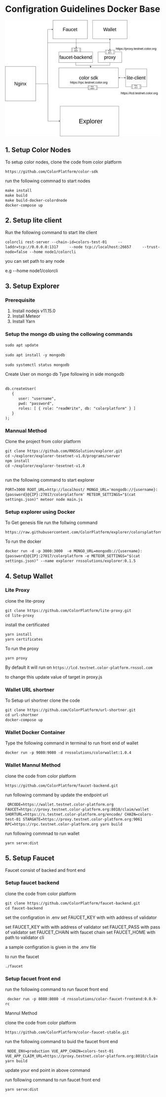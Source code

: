 # Configration Guidelines Docker Base




![Color Architecure](colorArchitecure.jpg)





## 1. Setup Color Nodes

To setup color nodes, clone the code from color platform
```
https://github.com/ColorPlatform/color-sdk

```
run the following commnad to start nodes 
```
make install
make build
make build-docker-colordnode
docker-compose up
```


## 2. Setup lite client

Run the following command to start lite client 
```
colorcli rest-server --chain-id=colors-test-01     --laddr=tcp://0.0.0.0:1317     --node tcp://localhost:26657     --trust-node=false --home node1/colorcli

```
you can set path to any node 

e.g --home node1/colorcli



## 3. Setup Explorer

### Prerequisite
1. Install nodejs v11.15.0
2. Install Meteor 
3. Install Yarn


### Setup the mongo db using the collowing commands

```
sudo apt update

sudo apt install -y mongodb

sudo systemctl status mongodb
```
Create User on mongo db
Type following in side mongodb
```

db.createUser(
   {
      user: "username",
      pwd: "password",
      roles: [ { role: "readWrite", db: "colorplatform" } ]
   }
);
```

### Mannual Method

Clone the project from color platform

```
git clone https://github.com/RNSSolution/explorer.git
cd ~/explorer/explorer-tesetnet-v1.0/programs/server
npm install
cd ~/explorer/explorer-tesetnet-v1.0


```

run the following command to start explorer
```
PORT=3000 ROOT_URL=http://localhost/ MONGO_URL='mongodb://{username}:{password}@{IP}:27017/colorplatform' METEOR_SETTINGS="$(cat settings.json)" meteor node main.js
```



### Setup explorer using Docker

To Get genesis file run the follwing command
```
https://raw.githubusercontent.com/ColorPlatform/explorer/colorsplatform/development/settings.json
```
To run the docker 
```
docker run -d -p 3000:3000  -e MONGO_URL=mongodb://{username}:{password}@{IP}:27017/colorplatform -e METEOR_SETTINGS="$(cat settings.json)" --name explorer rnssolutions/explorer:0.1.5
```



## 4. Setup Wallet

### Lite Proxy

clone the lite-proxy

```
git clone https://github.com/ColorPlatform/lite-proxy.git
cd lite-proxy
```
install the certificated 
```
yarn install
yarn certificates
```
To run the proxy

```
yarn proxy
```

By default it will run on ```https://lcd.testnet.color-platform.rnssol.com```

to change this update value of target in proxy.js


### Wallet URL shortner

To Setup url shortner clone the code

```
git clone https://github.com/ColorPlatform/url-shortner.git
cd url-shortner
docker-compose up
```

### Wallet Docker Container

Type the following command in terminal to run front end of wallet

```
docker run -p 9080:9080 -d rnssolutions/colorwallet:1.0.4

```

### Wallet Mannul Method

clone the code from color platform 
```
https://github.com/ColorPlatform/faucet-backend.git
```

run following command by update the endpoint url 

```
 QRCODE=https://wallet.testnet.color-platform.org FAUCET=https://proxy.testnet.color-platform.org:8010/claim/wallet SHORTURL=https://s.testnet.color-platform.org/encode/ CHAIN=colors-test-01 STARGATE=https://proxy.testnet.color-platform.org:9061 RPC=https://rpc.testnet.color-platform.org yarn build
```

run following commnad to run wallet

```
yarn serve:dist
```


## 5. Setup Faucet

Faucet consist of backed and front end 

### Setup faucet backend


clone the code from color platform


```
git clone https://github.com/ColorPlatform/faucet-backend.git
cd faucet-backend
```

set the configration in .env
set FAUCET_KEY with with address of validator 

set FAUCET_KEY with with address of validator 
set FAUCET_PASS with pass of validator
set FAUCET_CHAIN with faucet chain
set FAUCET_HOME with path to validator cli


a sample configration  is given in the .env file

to run the faucet 
```
./faucet
```

### Setup facuet front end 


run the following command to run faucet front end 

```
 docker run -p 8080:8080 -d rnssolutions/color-faucet-frontend:0.0.9-rc
```

Mannul Method 

clone the code from color platform
```
https://github.com/ColorPlatform/color-faucet-stable.git
```

run the following command to buid the faucet front end
```
 NODE_ENV=production VUE_APP_CHAIN=colors-test-01 VUE_APP_CLAIM_URL=https://proxy.testnet.color-platform.org:8010/claim yarn build
```
update your end point in above command

run following command to run faucet front end
```
yarn serve:dist
```













